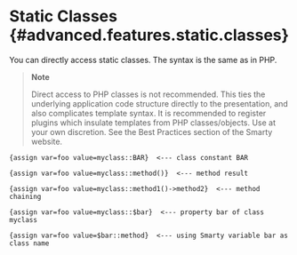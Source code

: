 Static Classes {#advanced.features.static.classes}
==============

You can directly access static classes. The syntax is the same as in
PHP.

> **Note**
>
> Direct access to PHP classes is not recommended. This ties the
> underlying application code structure directly to the presentation,
> and also complicates template syntax. It is recommended to register
> plugins which insulate templates from PHP classes/objects. Use at your
> own discretion. See the Best Practices section of the Smarty website.

    {assign var=foo value=myclass::BAR}  <--- class constant BAR

    {assign var=foo value=myclass::method()}  <--- method result

    {assign var=foo value=myclass::method1()->method2}  <--- method chaining

    {assign var=foo value=myclass::$bar}  <--- property bar of class myclass

    {assign var=foo value=$bar::method}  <--- using Smarty variable bar as class name


      
